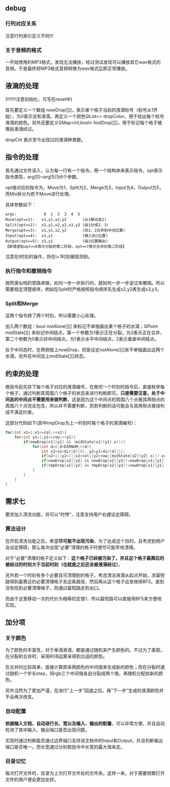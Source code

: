 ## debug

### 行列对应关系

注意行列索引定义不同!!!

### 关于音频的格式

一开始使用的MP3格式，发现无法播放，经过测试发现可以播放其它wav格式的音频。于是最终将MP3格式音频转换为wav格式后即正常播放。

## 液滴的处理

(!!!!!!!注意初始化，可写在reset中)

首先要定义一个数组 nowDrop[][]，表示某个格子当前的液滴标号（标号从1开始），为0表示没有液滴。再定义一个颜色QList\<\> dropColor，用于给出每个标号液滴的颜色。另外还要定义QMap\<int,bool\> histDrop[][]，用于标记每个格子被哪些液滴经过。

dropCnt 表示至今出现过的液滴种类数。

## 指令的处理

首先通过文件读入，认为每一行有一个指令。用一个结构体来表示指令，opt表示指令类型，arg[0]~arg[5]为6个参数。

opt值对应的指令为，Move为1，Split为2，Merge为3，Input为4，Output为5，而Mix拆分为若干Move进行处理。

具体参数如下：

```
args:            0  1  2  3  4  5
Move(opt==1):   x1,y1,x2,y2       (从1移动至2)
Split(opt==2):  x1,y1,x2,y2,x3,y3 (由1分成2、3)
Merge(opt==3):  x1,y1,x2,y2       (将1、2合并到中间位置)
Input(opt==4):  x1,y1             (输入到1位置)
Output(opt==5): x1,y1             (由1位置输出)
【新增虚拟opt==6表示分裂的第二阶段，opt==7表示合并的第二阶段】
```

注意在t时刻的操作，将在t+1时刻被观测到。

### 执行指令和撤销指令

按照类似栈的思路来做，如何一步一步执行的，就如何一步一步逆过来撤销。所以需要规定清楚顺序，例如在Split时严格按照指令顺序先生成x2,y2再生成x3,y3。

### Split和Merge

这两个指令跨了两个时刻，所以需要小心处理。

加入两个数组：bool notAlone[][] 来标记不单独画出某个格子的水滴；QPoint midState[][] 来标记中间结点，第一个参数为1表示正在分裂，为2表示正在合并，第二个参数为0表示非中间结点，为1表示水平中间结点，2表示垂直中间结点。

处于中间态时，在两侧放上nowDrop，但是设定notAlone[][]来不单独画出这两个水滴，另外在中间加上midState[][]状态。

## 约束的处理

做指令前先存下每个格子对应的液滴编号，在做完一个时刻的指令后，直接枚举每个格子，通过判断其周围八个格子的状态来进行判断即可。**只是需要注意，处于中间态的中间点不需要用来做判断**，这是因为这个中间点的周围八个点被其两侧点的周围八个点完全包含，所以并不需要判断，而若判断的话可能会与其两侧点被误判成不满足约束。

这部分代码如下(其中tmpDrop为上一时刻时每个格子的液滴编号)：

```C++
for(int x1=1;x1<=col;++x1){
    for(int y1=1;y1<=row;++y1){
        if(nowDrop[x1][y1] && !midState[x1][y1].x()){
            for(int d=0;d<DIRNUM;++d){
                int x2=x1+dir[d][0], y2=y1+dir[d][1];
                if(x2<1||y2<1||x2>col||y2>row||midState[x2][y2].x()) continue;
                if(nowDrop[x2][y2] && nowDrop[x2][y2]!=nowDrop[x1][y1]) throw 3;
                if(tmpDrop[x2][y2] && tmpDrop[x2][y2]!=nowDrop[x1][y1]) throw 4;
            }
		}
	}
}
```

## 需求七

要求加入清洗功能，并可以“时停”，注意支持用户右键设定障碍。

### 算法设计

在开启清洗功能之后，希望**尽可能不出现污染**，为了达成这个目的，且考虑到用户会设定障碍，那么每次出现“必要”清理的格子时便尽可能早地清理。

对于“必要”清理的格子定义如下：**这个格子已经被污染了，并且这个格子最靠后的被经过的时刻大于当前时刻（也就是之后还会被液滴经过）**。

另外若一个时刻有多个必要且可清理到的格子，考虑清洁液滴从起点开始，求最短路得到最靠近的必要清理格子及这条路径，然后再从这个格子出发继续BFS。直到没有找到必要清理格子，则通过最短路走到出口。

而由于这里移动一次的代价为相等的定值1，所以最短路可以直接用BFS来方便地实现。

## 加分项

### 关于颜色

为了颜色的丰富性，对于单滴液滴，都是通过随机来产生颜色的。不过为了美观，在分裂和合并时，采用RGB运算来得到合适的颜色。

在合并时比较简单，直接计算原来两颜色的中间值来生成新的颜色；而在分裂时通过随机一个步长step，将rgb三个中间值各自分裂成两个值，再随机分配给新的颜色。

另外当然为了更加严谨，在进行“上一步”回退之后，再“下一步”生成的液滴颜色并不会再次改变。

### 自动配置

**依据输入文档，自动进行长、宽以及输入、输出的配置**，可以非常方便，并且自动检测了其中输入、输出端口是否出现问题。

实现时通过判断能否通过边界端口支持该文档中的Input和Output，并且判断输出端口是否唯一。而长宽通过分别取指令中长宽的最大值来定。

### 目录记忆

每次打开文件时，目录为上次打开文件处的文件夹。这样一来，对于需要频繁打开文件的用户便会更加友好。
